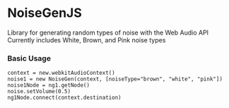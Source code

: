 NoiseGenJS
==========

Library for generating random types of noise with the Web Audio API
Currently includes White, Brown, and Pink noise types

### Basic Usage
    context = new.webkitAudioContext()
    noise1 = new NoiseGen(context, [noiseType="brown", "white", "pink"])
    noise1Node = ng1.getNode()
    noise.setVolume(0.5)
    ng1Node.connect(context.destination)
